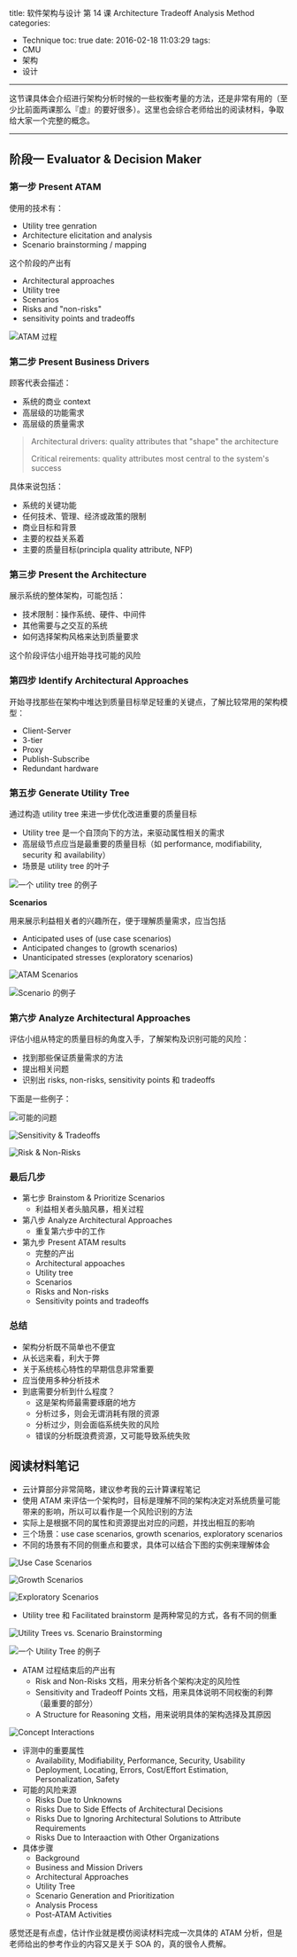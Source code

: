 title: 软件架构与设计 第 14 课 Architecture Tradeoff Analysis Method
categories:
- Technique
toc: true
date: 2016-02-18 11:03:29
tags:
- CMU
- 架构
- 设计
---

这节课具体会介绍进行架构分析时候的一些权衡考量的方法，还是非常有用的（至少比前面两课那么『虚』的要好很多）。这里也会综合老师给出的阅读材料，争取给大家一个完整的概念。

<!-- more -->

---

## 阶段一 Evaluator & Decision Maker

### 第一步 Present ATAM

使用的技术有：

+ Utility tree genration
+ Architecture elicitation and analysis
+ Scenario brainstorming / mapping

这个阶段的产出有

+ Architectural approaches
+ Utility tree
+ Scenarios
+ Risks and "non-risks"
+ sensitivity points and tradeoffs

![ATAM 过程](/images/14558185071430.jpg)

### 第二步 Present Business Drivers

顾客代表会描述：

+ 系统的商业 context
+ 高层级的功能需求
+ 高层级的质量需求

> Architectural drivers: quality attributes that "shape" the architecture
> 
> Critical reirements: quality attributes most central to the system's success

具体来说包括：

+ 系统的关键功能
+ 任何技术、管理、经济或政策的限制
+ 商业目标和背景
+ 主要的权益关系着
+ 主要的质量目标(principla quality attribute, NFP)

### 第三步 Present the Architecture

展示系统的整体架构，可能包括：

+ 技术限制：操作系统、硬件、中间件
+ 其他需要与之交互的系统
+ 如何选择架构风格来达到质量要求

这个阶段评估小组开始寻找可能的风险

### 第四步 Identify Architectural Approaches

开始寻找那些在架构中堆达到质量目标举足轻重的关键点，了解比较常用的架构模型：

+ Client-Server
+ 3-tier
+ Proxy
+ Publish-Subscribe
+ Redundant hardware

### 第五步 Generate Utility Tree

通过构造 utility tree 来进一步优化改进重要的质量目标

+ Utility tree 是一个自顶向下的方法，来驱动属性相关的需求
+ 高层级节点应当是最重要的质量目标（如 performance, modifiability, security 和 availability）
+ 场景是 utility tree 的叶子

![一个 utility tree 的例子](/images/14558198859387.jpg)

**Scenarios**

用来展示利益相关者的兴趣所在，便于理解质量需求，应当包括

+ Anticipated uses of (use case scenarios)
+ Anticipated changes to (growth scenarios)
+ Unanticipated stresses (exploratory scenarios)

![ATAM Scenarios](/images/14558199929846.jpg)

![Scenario 的例子](/images/14558200171596.jpg)

### 第六步 Analyze Architectural Approaches

评估小组从特定的质量目标的角度入手，了解架构及识别可能的风险：

+ 找到那些保证质量需求的方法
+ 提出相关问题
+ 识别出 risks, non-risks, sensitivity points 和 tradeoffs

下面是一些例子：

![可能的问题](/images/14558202021169.jpg)

![Sensitivity & Tradeoffs](/images/14558202227194.jpg)

![Risk & Non-Risks](/images/14558202695271.jpg)

### 最后几步

+ 第七步 Brainstom & Prioritize Scenarios
    + 利益相关者头脑风暴，相关过程
+ 第八步 Analyze Architectural Approaches
    + 重复第六步中的工作
+ 第九步 Present ATAM results
    + 完整的产出
    + Architectural appoaches
    + Utility tree
    + Scenarios
    + Risks and Non-risks
    + Sensitivity points and tradeoffs

### 总结

+ 架构分析既不简单也不便宜
+ 从长远来看，利大于弊
+ 关于系统核心特性的早期信息非常重要
+ 应当使用多种分析技术
+ 到底需要分析到什么程度？
    + 这是架构师最需要琢磨的地方
    + 分析过多，则会无谓消耗有限的资源
    + 分析过少，则会面临系统失败的风险
    + 错误的分析既浪费资源，又可能导致系统失败

## 阅读材料笔记

+ 云计算部分非常简略，建议参考我的云计算课程笔记
+ 使用 ATAM 来评估一个架构时，目标是理解不同的架构决定对系统质量可能带来的影响，所以可以看作是一个风险识别的方法
+ 实际上是根据不同的属性和资源提出对应的问题，并找出相互的影响
+ 三个场景：use case scenarios, growth scenarios, exploratory scenarios
+ 不同的场景有不同的侧重点和要求，具体可以结合下图的实例来理解体会

![Use Case Scenarios](/images/14558122473154.jpg)

![Growth Scenarios](/images/14558122635076.jpg)

![Exploratory Scenarios](/images/14558122890374.jpg)

+ Utility tree 和 Facilitated brainstorm 是两种常见的方式，各有不同的侧重

![Utility Trees vs. Scenario Brainstorming](/images/14558123943034.jpg)

![一个 Utility Tree 的例子](/images/14558124405619.jpg)

+ ATAM 过程结束后的产出有
    + Risk and Non-Risks 文档，用来分析各个架构决定的风险性
    + Sensitivity and Tradeoff Points 文档，用来具体说明不同权衡的利弊（最重要的部分）
    + A Structure for Reasoning 文档，用来说明具体的架构选择及其原因

![Concept Interactions](/images/14558126249185.jpg)

+ 评测中的重要属性
    + Availability, Modifiability, Performance, Security, Usability
    + Deployment, Locating, Errors, Cost/Effort Estimation, Personalization, Safety
+ 可能的风险来源
    + Risks Due to Unknowns
    + Risks Due to Side Effects of Architectural Decisions
    + Risks Due to Ignoring Architectural Solutions to Attribute Requirements
    + Risks Due to Interaaction with Other Organizations
+ 具体步骤
    + Background
    + Business and Mission Drivers
    + Architectural Approaches
    + Utility Tree
    + Scenario Generation and Prioritization
    + Analysis Process
    + Post-ATAM Activities 

感觉还是有点虚，估计作业就是模仿阅读材料完成一次具体的 ATAM 分析，但是老师给出的参考作业的内容又是关于 SOA 的，真的很令人费解。


